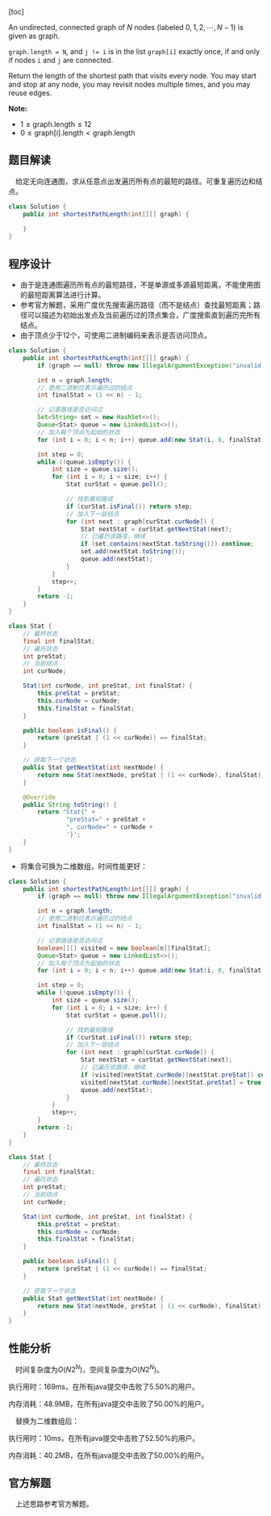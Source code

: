 [toc]

An undirected, connected graph of $N$ nodes (labeled $0, 1, 2, \cdots, N-1)$ is given as graph.

`graph.length = N`, and `j != i` is in the list `graph[i]` exactly once, if and only if nodes `i` and `j` are connected.

Return the length of the shortest path that visits every node. You may start and stop at any node, you may revisit nodes multiple times, and you may reuse edges.



**Note:**

* $1 \le \text{graph.length} \le 12$
* $0 \le \text{graph[i].length} < \text{graph.length}$



## 题目解读

&emsp;给定无向连通图，求从任意点出发遍历所有点的最短的路径。可重复遍历边和结点。

```java
class Solution {
    public int shortestPathLength(int[][] graph) {
        
    }
}
```

## 程序设计

* 由于是连通图遍历所有点的最短路径，不是单源或多源最短距离，不能使用图的最短距离算法进行计算。 
* 参考官方解题，采用广度优先搜索遍历路径（而不是结点）查找最短距离；路径可以描述为初始出发点及当前遍历过的顶点集合，广度搜索直到遍历完所有结点。 
* 由于顶点少于$12$个，可使用二进制编码来表示是否访问顶点。

```java
class Solution {
    public int shortestPathLength(int[][] graph) {
        if (graph == null) throw new IllegalArgumentException("invalid param");

        int n = graph.length;
        // 使用二进制位表示遍历过的结点
        int finalStat = (1 << n) - 1;

        // 记录路径是否访问过
        Set<String> set = new HashSet<>();
        Queue<Stat> queue = new LinkedList<>();
        // 加入每个顶点为起始的状态
        for (int i = 0; i < n; i++) queue.add(new Stat(i, 0, finalStat));

        int step = 0;
        while (!queue.isEmpty()) {
            int size = queue.size();
            for (int i = 0; i < size; i++) {
                Stat curStat = queue.poll();

                // 找到最短路径
                if (curStat.isFinal()) return step;
                // 加入下一层结点
                for (int next : graph[curStat.curNode]) {
                    Stat nextStat = curStat.getNextStat(next);
                    // 已遍历该路径，继续
                    if (set.contains(nextStat.toString())) continue;
                    set.add(nextStat.toString());
                    queue.add(nextStat);
                }
            }
            step++;
        }
        return -1;
    }
}

class Stat {
    // 最终状态
    final int finalStat;
    // 遍历状态
    int preStat;
    // 当前结点
    int curNode;

    Stat(int curNode, int preStat, int finalStat) {
        this.preStat = preStat;
        this.curNode = curNode;
        this.finalStat = finalStat;
    }

    public boolean isFinal() {
        return (preStat | (1 << curNode)) == finalStat;
    }

    // 获取下一个状态
    public Stat getNextStat(int nextNode) {
        return new Stat(nextNode, preStat | (1 << curNode), finalStat);
    }

    @Override
    public String toString() {
        return "Stat{" +
                "preStat=" + preStat +
                ", curNode=" + curNode +
                '}';
    }
}
```

* 将集合可换为二维数组，时间性能更好：

```java
class Solution {
    public int shortestPathLength(int[][] graph) {
        if (graph == null) throw new IllegalArgumentException("invalid param");

        int n = graph.length;
        // 使用二进制位表示遍历过的结点
        int finalStat = (1 << n) - 1;

        // 记录路径是否访问过
        boolean[][] visited = new boolean[n][finalStat];
        Queue<Stat> queue = new LinkedList<>();
        // 加入每个顶点为起始的状态
        for (int i = 0; i < n; i++) queue.add(new Stat(i, 0, finalStat));

        int step = 0;
        while (!queue.isEmpty()) {
            int size = queue.size();
            for (int i = 0; i < size; i++) {
                Stat curStat = queue.poll();

                // 找到最短路径
                if (curStat.isFinal()) return step;
                // 加入下一层结点
                for (int next : graph[curStat.curNode]) {
                    Stat nextStat = curStat.getNextStat(next);
                    // 已遍历该路径，继续
                    if (visited[nextStat.curNode][nextStat.preStat]) continue;
                    visited[nextStat.curNode][nextStat.preStat] = true;
                    queue.add(nextStat);
                }
            }
            step++;
        }
        return -1;
    }
}

class Stat {
    // 最终状态
    final int finalStat;
    // 遍历状态
    int preStat;
    // 当前结点
    int curNode;

    Stat(int curNode, int preStat, int finalStat) {
        this.preStat = preStat;
        this.curNode = curNode;
        this.finalStat = finalStat;
    }

    public boolean isFinal() {
        return (preStat | (1 << curNode)) == finalStat;
    }

    // 获取下一个状态
    public Stat getNextStat(int nextNode) {
        return new Stat(nextNode, preStat | (1 << curNode), finalStat);
    }
}
```

## 性能分析

&emsp;时间复杂度为$O(N2^N)$，空间复杂度为$O(N2^N)$。

执行用时：169ms，在所有java提交中击败了5.50%的用户。

内存消耗：48.9MB，在所有java提交中击败了50.00%的用户。

&emsp;替换为二维数组后：

执行用时：10ms，在所有java提交中击败了52.50%的用户。

内存消耗：40.2MB，在所有java提交中击败了50.00%的用户。

## 官方解题

&emsp;上述思路参考官方解题。
